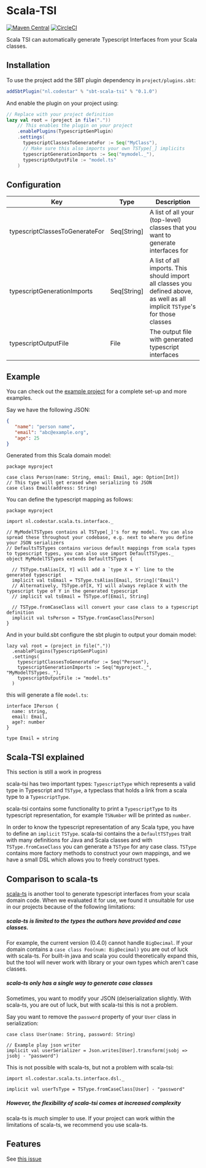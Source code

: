 # Scala-TSI

[![Maven Central](https://img.shields.io/maven-central/v/nl.codestart/scala-tsi.svg)](https://mvnrepository.com/artifact/nl.codestar/scala-tsi)
[![CircleCI](https://img.shields.io/circleci/project/github/code-star/scala-tsi.svg)](https://circleci.com/gh/code-star/scala-tsi/)

Scala TSI can automatically generate Typescript Interfaces from your Scala classes.

## Installation

To use the project add the SBT plugin dependency in `project/plugins.sbt`:

```scala
addSbtPlugin("nl.codestar" % "sbt-scala-tsi" % "0.1.0")
```

And enable the plugin on your project using:

```scala
// Replace with your project definition
lazy val root = (project in file("."))
    // This enables the plugin on your project
    .enablePlugins(TypescriptGenPlugin)
    .settings(
      typescriptClassesToGenerateFor := Seq("MyClass"),
      // Make sure this also imports your own TSType[_] implicits
      typescriptGenerationImports := Seq("mymodel._"),
      typescriptOutputFile := "model.ts"
    )
```

## Configuration

| Key | Type | Description |
| --- | ---- | ----------- |
| typescriptClassesToGenerateFor | Seq[String] | A list of all your (top-level) classes that you want to generate interfaces for |
| typescriptGenerationImports | Seq[String] | A list of all imports. This should import all classes you defined above, as well as all implicit `TSType`'s for those classes |
| typescriptOutputFile | File | The output file with generated typescript interfaces

## Example

You can check out the [example project](example/) for a complete set-up and more examples.

Say we have the following JSON:
```json
{
   "name": "person name",
   "email": "abc@example.org",
   "age": 25
}
```

Generated from this Scala domain model:
```
package myproject

case class Person(name: String, email: Email, age: Option[Int])
// This type will get erased when serializing to JSON
case class Email(address: String)
```

You can define the typescript mapping as follows:
```
package myproject

import nl.codestar.scala.ts.interface._

// MyModelTSTypes contains al TSType[_]'s for my model. You can also spread these throughout your codebase, e.g. next to where you define your JSON serializers
// DefaultsTSTypes contains various default mappings from scala types to typescript types, you can also use import DefaultTSTypes._
object MyModelTSTypes extends DefaultTSTypes {
 
  // TSType.tsAlias[X, Y] will add a `type X = Y` line to the generated typescript
  implicit val tsEmail = TSType.tsAlias[Email, String]("Email")
  // Alternatively, TSType.of[X, Y] will always replace X with the typescript type of Y in the generated typescript
  // implicit val tsEmail = TSType.of[Email, String]
  
  // TSType.fromCaseClass will convert your case class to a typescript definition
  implicit val tsPerson = TSType.fromCaseClass[Person]
}
```

And in your build.sbt configure the sbt plugin to output your domain model:
```
lazy val root = (project in file("."))
  .enablePlugins(TypescriptGenPlugin)
  .settings(
    typescriptClassesToGenerateFor := Seq("Person"),
    typescriptGenerationImports := Seq("myproject._", "MyModelTSTypes._"),
    typescriptOutputFile := "model.ts"
  )
```

this will generate a file `model.ts`:
```
interface IPerson {
  name: string,
  email: Email,
  age?: number
}

type Email = string
```

## Scala-TSI explained

This section is still a work in progress

scala-tsi has two important types: `TypescriptType` which represents a valid type in Typescript and `TSType`, a typeclass that holds a link from a scala type to a `TypescriptType`.

scala-tsi contains some functionality to print a `TypescriptType` to its typescript representation, for example `TSNumber` will be printed as `number`.

In order to know the typescript representation of any Scala type, you have to define an `implicit` `TSType`.
scala-tsi contains the a `DefaultTSTypes` trait with many definitions for Java and Scala classes and with `TSType.fromCaseClass` you can generate a `TSType` for any case class.
`TSType` contains more factory methods to construct your own mappings, and we have a small DSL which allows you to freely construct types.

## Comparison to scala-ts

[scala-ts](https://github.com/miloszpp/scala-ts) is another tool to generate typescript interfaces from your scala domain code.
When we evaluated it for use, we found it unsuitable for use in our projects because of the following limitations:

##### scala-ts is limited to the types the authors have provided and case classes.

For example, the current version (0.4.0) cannot handle `BigDecimal`.
If your domain contains a `case class Foo(num: BigDecimal)` you are out of luck with scala-ts.
For built-in java and scala you could theoretically expand this, but the tool will never work with library or your own types which aren't case classes. 

##### scala-ts only has a single way to generate case classes

Sometimes, you want to modify your JSON (de)serialization slightly.
With scala-ts, you are out of luck, but with scala-tsi this is not a problem.

Say you want to remove the `password` property of your `User` class in serialization:
```
case class User(name: String, password: String)

// Example play json writer
implicit val userSerializer = Json.writes[User].transform(jsobj => jsobj - "password")
```

This is not possible with scala-ts, but not a problem with scala-tsi:

```
import nl.codestar.scala.ts.interface.dsl._

implicit val userTsType = TSType.fromCaseClass[User] - "password"
```

##### However, the flexibility of scala-tsi comes at increased complexity

scala-ts is *much* simpler to use.
If your project can work within the limitations of scala-ts, we recommend you use scala-ts.


## Features

See [this issue](https://github.com/code-star/scala-ts-interfaces/issues/1)

